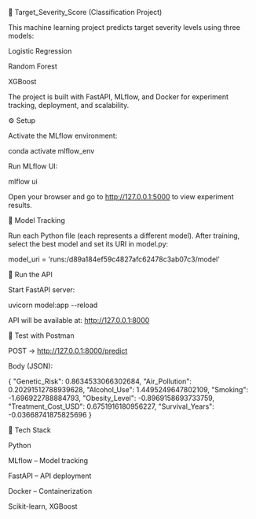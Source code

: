 🎯 Target_Severity_Score (Classification Project)

This machine learning project predicts target severity levels using three models:

Logistic Regression

Random Forest

XGBoost

The project is built with FastAPI, MLflow, and Docker for experiment tracking, deployment, and scalability.

⚙️ Setup

Activate the MLflow environment:

conda activate mlflow_env


Run MLflow UI:

mlflow ui


Open your browser and go to http://127.0.0.1:5000
 to view experiment results.

🧠 Model Tracking

Run each Python file (each represents a different model).
After training, select the best model and set its URI in model.py:

model_uri = 'runs:/d89a184ef59c4827afc62478c3ab07c3/model'

🚀 Run the API

Start FastAPI server:

uvicorn model:app --reload


API will be available at: http://127.0.0.1:8000

📡 Test with Postman

POST → http://127.0.0.1:8000/predict

Body (JSON):

{
  "Genetic_Risk": 0.8634533066302684,
  "Air_Pollution": 0.20291512788939628,
  "Alcohol_Use": 1.4495249647802109,
  "Smoking": -1.696922788884793,
  "Obesity_Level": -0.8969158693733759,
  "Treatment_Cost_USD": 0.6751916180956227,
  "Survival_Years": -0.03668741875825696
}

🧩 Tech Stack

Python

MLflow – Model tracking

FastAPI – API deployment

Docker – Containerization

Scikit-learn, XGBoost
